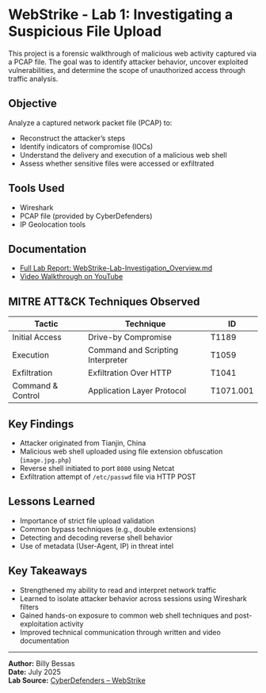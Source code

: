 
# WebStrike - Lab 1: Investigating a Suspicious File Upload

This project is a forensic walkthrough of malicious web activity captured via a PCAP file. The goal was to identify attacker behavior, uncover exploited vulnerabilities, and determine the scope of unauthorized access through traffic analysis.

## Objective

Analyze a captured network packet file (PCAP) to:

- Reconstruct the attacker’s steps
- Identify indicators of compromise (IOCs)
- Understand the delivery and execution of a malicious web shell
- Assess whether sensitive files were accessed or exfiltrated

## Tools Used

- Wireshark  
- PCAP file (provided by CyberDefenders)  
- IP Geolocation tools  

## Documentation

- [Full Lab Report: WebStrike-Lab-Investigation_Overview.md](WebStrike-Lab-Investigation_Overview.md)  
- [Video Walkthrough on YouTube](https://youtu.be/c0VsVmQ7IYs)

## MITRE ATT&CK Techniques Observed

| Tactic            | Technique                       | ID        |
|------------------|----------------------------------|-----------|
| Initial Access    | Drive-by Compromise              | T1189     |
| Execution         | Command and Scripting Interpreter | T1059     |
| Exfiltration      | Exfiltration Over HTTP           | T1041     |
| Command & Control | Application Layer Protocol       | T1071.001 |

## Key Findings

- Attacker originated from Tianjin, China  
- Malicious web shell uploaded using file extension obfuscation (`image.jpg.php`)  
- Reverse shell initiated to port `8080` using Netcat  
- Exfiltration attempt of `/etc/passwd` file via HTTP POST  

## Lessons Learned

- Importance of strict file upload validation  
- Common bypass techniques (e.g., double extensions)  
- Detecting and decoding reverse shell behavior  
- Use of metadata (User-Agent, IP) in threat intel

## Key Takeaways

- Strengthened my ability to read and interpret network traffic  
- Learned to isolate attacker behavior across sessions using Wireshark filters  
- Gained hands-on exposure to common web shell techniques and post-exploitation activity  
- Improved technical communication through written and video documentation

---

**Author:** Billy Bessas  
**Date:** July 2025  
**Lab Source:** [CyberDefenders – WebStrike](https://cyberdefenders.org/blueteam-ctf-challenges/webstrike/)  
